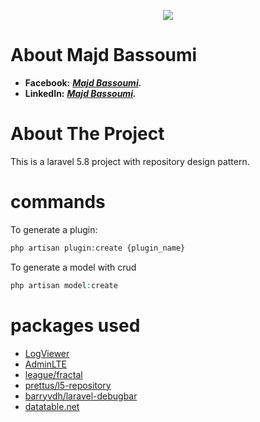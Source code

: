 <p align="center"><img src="https://scontent.fjrs4-1.fna.fbcdn.net/v/t31.0-8/27983503_2062718237331521_354627567952728998_o.jpg?_nc_cat=104&_nc_ht=scontent.fjrs4-1.fna&oh=41e0f38223895d6b09a45993b67478bf&oe=5D4532CF"></p>

# About Majd Bassoumi

- **Facebook:** ***[Majd Bassoumi](https://www.facebook.com/Majd.Basem.95).***
- **LinkedIn:** ***[Majd Bassoumi](https://www.linkedin.com/in/majd-bassoumi/).***

# About The Project

This is a laravel 5.8 project with repository design pattern.

# commands

To generate a plugin:
```php
php artisan plugin:create {plugin_name}
```
To generate a model with crud
```php
php artisan model:create
```



# packages used

- [LogViewer](https://github.com/ARCANEDEV/LogViewer)
- [AdminLTE](https://github.com/jeroennoten/Laravel-AdminLTE)
- [league/fractal](https://github.com/thephpleague/fractal)
- [prettus/l5-repository](https://github.com/andersao/l5-repository)
- [barryvdh/laravel-debugbar](https://github.com/barryvdh/laravel-debugbar)
- [datatable.net](https://datatables.net/)


